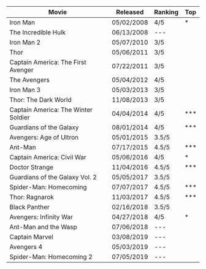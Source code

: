 
| Movie                               | Released   | Ranking | Top |
|-------------------------------------|------------|---------|-----|
| Iron Man                            | 05/02/2008 | 4/5 | * |
| The Incredible Hulk                 | 06/13/2008 | --- | |
| Iron Man 2                          | 05/07/2010 | 3/5 | |
| Thor                                | 05/06/2011 | 3/5 | |
| Captain America: The First Avenger  | 07/22/2011 | 3/5 | |
| The Avengers                        | 05/04/2012 | 4/5 | |
| Iron Man 3                          | 05/03/2013 | 3/5 | |
| Thor: The Dark World                | 11/08/2013 | 3/5 | |
| Captain America: The Winter Soldier | 04/04/2014 | 4/5 | *** |
| Guardians of the Galaxy             | 08/01/2014 | 4/5 | *** |
| Avengers: Age of Ultron             | 05/01/2015 | 3.5/5 | |
| Ant-Man                             | 07/17/2015 | 4.5/5 | *** |
| Captain America: Civil War          | 05/06/2016 | 4/5 | * |
| Doctor Strange                      | 11/04/2016 | 4.5/5 | *** |
| Guardians of the Galaxy Vol. 2      | 05/05/2017 | 3.5/5 | |
| Spider-Man: Homecoming              | 07/07/2017 | 4.5/5 | *** |
| Thor: Ragnarok                      | 11/03/2017 | 4.5/5 | *** |
| Black Panther                       | 02/16/2018 | 3.5/5 | |
| Avengers: Infinity War              | 04/27/2018 | 4/5 | * |
| Ant-Man and the Wasp                | 07/06/2018 | --- | |
| Captain Marvel                      | 03/08/2019 | --- | |
| Avengers 4                          | 05/03/2019 | --- | |
| Spider-Man: Homecoming 2            | 07/05/2019 | --- | |
